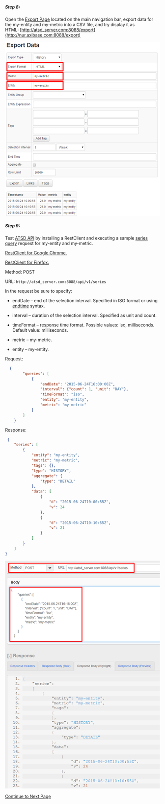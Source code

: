 ##### Step 8:

Open the [Export Page](https://axibase.com/products/axibase-time-series-database/exporting-data/data-export/) located on the main navigation bar, export data for the my-entity and my-metric into a CSV file, and try display it as HTML: [http://atsd_server.com:8088/export](http://nur.axibase.com:8088/export)

![](resources/hello_world_export1.png)

##### Step 9:

Test [ATSD API](/api/README.md) by installing a RestClient and executing a sample [series query](../api/data/series/query.md) request for my-entity and my-metric.

[RestClient for Google Chrome.](https://chrome.google.com/webstore/detail/postman-rest-client/fdmmgilgnpjigdojojpjoooidkmcomcm?hl=en)

[RestClient for Firefox.](https://addons.mozilla.org/ru/firefox/addon/restclient/)

Method: POST

URL: `http://atsd_server.com:8088/api/v1/series`

In the request be sure to specify:

* endDate – end of the selection interval. Specified in ISO format or using [endtime](/end-time-syntax.md) syntax.

* interval – duration of the selection interval. Specified as unit and count.

* timeFormat – response time format. Possible values: iso, milliseconds. Default value: milliseconds.

* metric – my-metric.

* entity – my-entity.

Request:

```json
  {
        "queries": [
            {
                "endDate": "2015-06-24T16:00:00Z",
                "interval": {"count": 1, "unit": "DAY"},
                "timeFormat": "iso",
                "entity": "my-entity",
                "metric": "my-metric"
            }
        ]
    }
```

Response:

```json
 {
    "series": [
        {
            "entity": "my-entity",
            "metric": "my-metric",
            "tags": {},
            "type": "HISTORY",
            "aggregate": {
                "type": "DETAIL"
            },
            "data": [
                {
                    "d": "2015-06-24T10:00:55Z",
                    "v": 24
                },
                {
                    "d": "2015-06-24T10:10:55Z",
                    "v": 21
                }
            ]
        }
    ]
}
```

![](resources/hello_world_api1.png)

[Continue to Next Page](getting-started-4.md)

